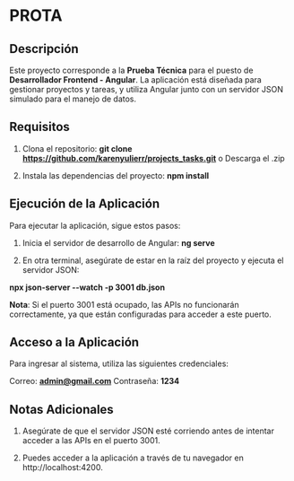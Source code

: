 # PROTA

## Descripción

Este proyecto corresponde a la **Prueba Técnica** para el puesto de **Desarrollador Frontend - Angular**. La aplicación está diseñada para gestionar proyectos y tareas, y utiliza Angular junto con un servidor JSON simulado para el manejo de datos.

## Requisitos

1. Clona el repositorio: **git clone https://github.com/karenyulierr/projects_tasks.git** o Descarga el .zip

2. Instala las dependencias del proyecto: **npm install**



## Ejecución de la Aplicación

Para ejecutar la aplicación, sigue estos pasos:


1. Inicia el servidor de desarrollo de Angular: **ng serve**

2. En otra terminal, asegúrate de estar en la raíz del proyecto y ejecuta el servidor JSON:

**npx json-server --watch -p 3001 db.json**


**Nota**: Si el puerto 3001 está ocupado, las APIs no funcionarán correctamente, ya que están configuradas para acceder a este puerto.


## Acceso a la Aplicación
Para ingresar al sistema, utiliza las siguientes credenciales:

Correo: **admin@gmail.com**
Contraseña: **1234**



## Notas Adicionales

1. Asegúrate de que el servidor JSON esté corriendo antes de intentar acceder a las APIs en el puerto 3001.

2. Puedes acceder a la aplicación a través de tu navegador en http://localhost:4200.
